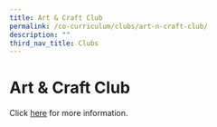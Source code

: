 ```yaml
---
title: Art & Craft Club
permalink: /co-curriculum/clubs/art-n-craft-club/
description: ""
third_nav_title: Clubs
---
```

**Art & Craft Club**
====================


Click [here](/co-curriculum/clubs/art-n-craft-club/) for more information.